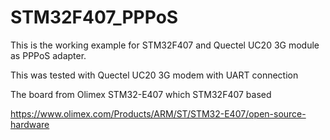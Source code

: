 # STM32F407_PPPoS

This is the working example for STM32F407 and Quectel UC20 3G module as PPPoS adapter.

This was tested with Quectel UC20 3G modem with UART connection

The board from Olimex STM32-E407 which STM32F407 based

https://www.olimex.com/Products/ARM/ST/STM32-E407/open-source-hardware
